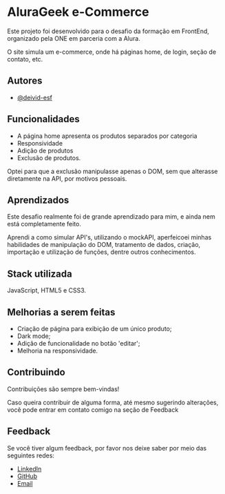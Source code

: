 
# AluraGeek e-Commerce

Este projeto foi desenvolvido para o desafio da formação em FrontEnd, organizado pela ONE em parceria com a Alura.

O site simula um e-commerce, onde há páginas home, de login, seção de contato, etc.


## Autores

- [@deivid-esf](https://github.com/deivid-esf)


## Funcionalidades

- A página home apresenta os produtos separados por categoria
- Responsividade
- Adição de produtos
- Exclusão de produtos.

Optei para que a exclusão manipulasse apenas o DOM, sem que alterasse diretamente na API, por motivos pessoais.


## Aprendizados

Este desafio realmente foi de grande aprendizado para mim, e ainda nem está completamente feito.

Aprendi a como simular API's, utilizando o mockAPI, aperfeicoei minhas habilidades de manipulação do DOM, tratamento de dados, criação, importação e utilização de funções, dentre outros conhecimentos.

## Stack utilizada

JavaScript, HTML5 e CSS3.




## Melhorias a serem feitas

- Criação de página para exibição de um único produto;
- Dark mode;
- Adição de funcionalidade no botão 'editar';
- Melhoria na responsividade.

## Contribuindo

Contribuições são sempre bem-vindas!

Caso queira contribuir de alguma forma, até mesmo sugerindo alterações, vocẽ pode entrar em contato comigo na seção de Feedback


## Feedback 

Se você tiver algum feedback, por favor nos deixe saber por meio das seguintes redes:

- [LinkedIn](https://www.linkedin.com/in/deivid-esf/)
- [GitHub](https://github.com/deivid-esf)
- [Email](mailto:deivid.esf16@gmail.com)
